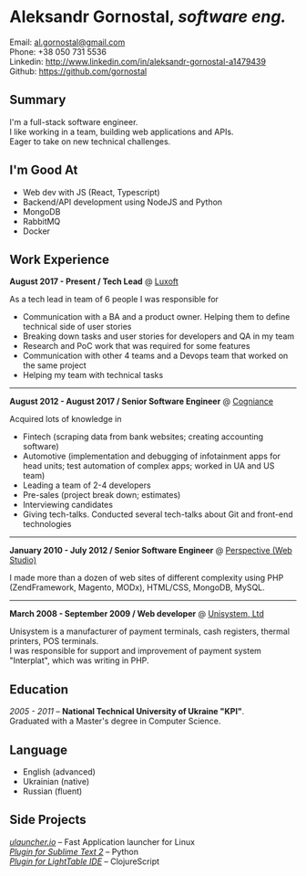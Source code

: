 # Aleksandr Gornostal, _software eng._

Email: <al.gornostal@gmail.com>  
Phone: +38 050 731 5536  
Linkedin: <http://www.linkedin.com/in/aleksandr-gornostal-a1479439>  
Github: <https://github.com/gornostal>

## Summary

I'm a full-stack software engineer.  
I like working in a team, building web applications and APIs.  
Eager to take on new technical challenges.

## I'm Good At

* Web dev with JS (React, Typescript)
* Backend/API development using NodeJS and Python
* MongoDB
* RabbitMQ
* Docker

## Work Experience

**August 2017 - Present / Tech Lead** @ [Luxoft](https://luxoft.com)

As a tech lead in team of 6 people I was responsible for

* Communication with a BA and a product owner. Helping them to define technical side of user stories
* Breaking down tasks and user stories for developers and QA in my team
* Research and PoC work that was required for some features
* Communication with other 4 teams and a Devops team that worked on the same project
* Helping my team with technical tasks

--- 

**August 2012 - August 2017 / Senior Software Engineer** @ [Cogniance](https://cogniance.com)

Acquired lots of knowledge in

* Fintech (scraping data from bank websites; creating accounting software)
* Automotive (implementation and debugging of infotainment apps for head units; test automation of complex apps; worked in UA and US team)
* Leading a team of 2-4 developers
* Pre-sales (project break down; estimates)
* Interviewing candidates
* Giving tech-talks. Conducted several tech-talks about Git and front-end technologies

--- 

**January 2010 - July 2012 / Senior Software Engineer** @ [Perspective (Web Studio)](http://perspective.net.ua) 

I made more than a dozen of web sites of different complexity using PHP (ZendFramework, Magento, MODx), HTML/CSS, MongoDB, MySQL.

---

**March 2008 - September 2009 / Web developer** @ [Unisystem, Ltd](http://unisystem.ua/en.html)

Unisystem is a manufacturer of payment terminals, cash registers, thermal printers, POS terminals.  
I was responsible for support and improvement of payment system "Interplat", which was writing in PHP.

## Education

_2005 - 2011_ – **National Technical University of Ukraine "KPI"**.  
Graduated with a Master's degree in Computer Science.

## Language

* English (advanced)
* Ukrainian (native)
* Russian (fluent)

## Side Projects

_[ulauncher.io](http://ulauncher.io)_ – Fast Application launcher for Linux  
_[Plugin for Sublime Text 2](https://github.com/gornostal/Modific)_ – Python  
_[Plugin for LightTable IDE](https://github.com/gornostal/Modific-LightTable)_ – ClojureScript  
